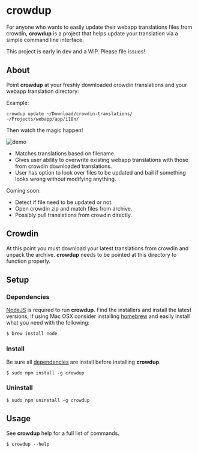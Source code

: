 # crowdup

For anyone who wants to easily update their webapp translations files from crowdin,
**crowdup** is a project that helps update your translation via a simple command line interface.

This project is early in dev and a WIP. Please file issues!

## About

Point **crowdup** at your freshly downloaded crowdin translations and your webapp translation directory:

Example:

```
crowdup update ~/Download/crowdin-translations/ ~/Projects/webapp/app/i18n/
```

Then watch the magic happen!

![demo](https://i.imgur.com/waz8Tqw.gif)

* Matches translations based on filename.
* Gives user ability to overwrite existing webapp translations with those from crowdin downloaded translations.
* User has option to look over files to be updated and bail if something looks wrong without modifying anything.

Coming soon:
* Detect if file need to be updated or not.
* Open crowdin zip and match files from archive.
* Possibly pull translations from crowdin directly.

## Crowdin

At this point you must download your latest translations from crowdin and unpack the archive. **crowdup** needs to be pointed at this directory to function properly.

## Setup
### Dependencies

[NodeJS](http://nodejs.org/) is required to run **crowdup**. Find the installers and install the latest versions; if using Mac OSX consider installing [homebrew](http://brew.sh/) and easily install what you need with the following:  


```
$ brew install node
```

### Install

Be sure all [dependencies](#Dependencies) are install before installing **crowdup**.

```
$ sudo npm install -g crowdup
```

### Uninstall

```
$ sudo npm uninstall -g crowdup
```

## Usage
See **crowdup** help for a full list of commands.

```
$ crowdup --help
```
